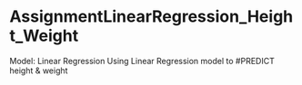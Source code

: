 # AssignmentLinearRegression_Height_Weight
Model: Linear Regression
Using Linear Regression model to #PREDICT height & weight
